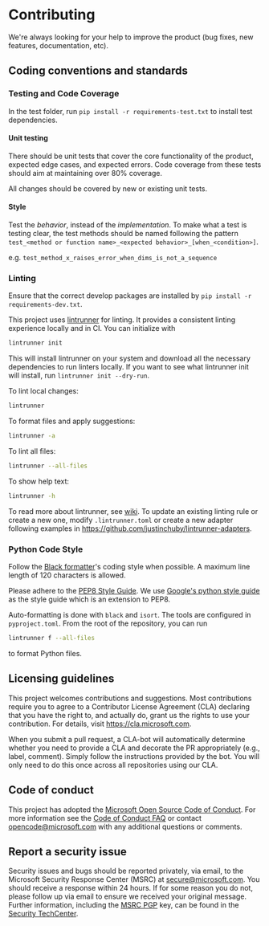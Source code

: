 # Contributing

We're always looking for your help to improve the product (bug fixes, new features, documentation, etc).

## Coding conventions and standards

### Testing and Code Coverage
In the test folder, run `pip install -r requirements-test.txt` to install test dependencies.

#### Unit testing
There should be unit tests that cover the core functionality of the product, expected edge cases, and expected errors.
Code coverage from these tests should aim at maintaining over 80% coverage.

All changes should be covered by new or existing unit tests.

#### Style

Test the *behavior*, instead of the *implementation*. To make what a test is testing clear, the test methods should be named following the pattern `test_<method or function name>_<expected behavior>_[when_<condition>]`.

e.g. `test_method_x_raises_error_when_dims_is_not_a_sequence`

### Linting
Ensure that the correct develop packages are installed by `pip install -r requirements-dev.txt`.

This project uses [lintrunner](https://github.com/suo/lintrunner) for linting. It provides a consistent linting experience locally and in CI. You can initialize with

```sh
lintrunner init
```

This will install lintrunner on your system and download all the necessary
dependencies to run linters locally.
If you want to see what lintrunner init will install, run
`lintrunner init --dry-run`.

To lint local changes:

```bash
lintrunner
```

To format files and apply suggestions:

```bash
lintrunner -a
```

To lint all files:

```bash
lintrunner --all-files
```

To show help text:

```bash
lintrunner -h
```

To read more about lintrunner, see [wiki](https://github.com/pytorch/pytorch/wiki/lintrunner).
To update an existing linting rule or create a new one, modify `.lintrunner.toml` or create a
new adapter following examples in https://github.com/justinchuby/lintrunner-adapters.

### Python Code Style

Follow the [Black formatter](https://black.readthedocs.io)'s coding style when possible. A maximum line length of 120 characters is allowed.

Please adhere to the [PEP8 Style Guide](https://www.python.org/dev/peps/pep-0008/). We use [Google's python style guide](https://google.github.io/styleguide/pyguide.html) as the style guide which is an extension to PEP8.

Auto-formatting is done with `black` and `isort`. The tools are configured in `pyproject.toml`. From the root of the repository, you can run

```sh
lintrunner f --all-files
```

to format Python files.

## Licensing guidelines

This project welcomes contributions and suggestions. Most contributions require you to
agree to a Contributor License Agreement (CLA) declaring that you have the right to,
and actually do, grant us the rights to use your contribution. For details, visit
https://cla.microsoft.com.

When you submit a pull request, a CLA-bot will automatically determine whether you need
to provide a CLA and decorate the PR appropriately (e.g., label, comment). Simply follow the
instructions provided by the bot. You will only need to do this once across all repositories using our CLA.

## Code of conduct

This project has adopted the [Microsoft Open Source Code of Conduct](https://opensource.microsoft.com/codeofconduct/).
For more information see the [Code of Conduct FAQ](https://opensource.microsoft.com/codeofconduct/faq/)
or contact [opencode@microsoft.com](mailto:opencode@microsoft.com) with any additional questions or comments.

## Report a security issue

Security issues and bugs should be reported privately, via email, to the Microsoft Security
Response Center (MSRC) at [secure@microsoft.com](mailto:secure@microsoft.com). You should
receive a response within 24 hours. If for some reason you do not, please follow up via
email to ensure we received your original message. Further information, including the
[MSRC PGP](https://technet.microsoft.com/en-us/security/dn606155) key, can be found in
the [Security TechCenter](https://technet.microsoft.com/en-us/security/default).
